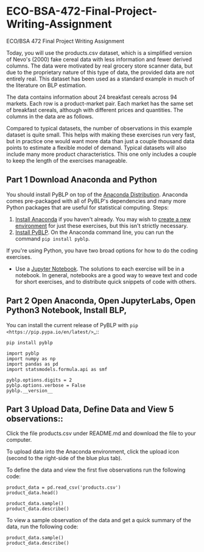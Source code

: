 # ECO-BSA-472-Final-Project-Writing-Assignment
ECO/BSA 472 Final Project Writing Assignment

Today, you will use the products.csv dataset, which is a simplified version of Nevo's (2000) fake cereal data with less information and fewer derived columns. The data were motivated by real grocery store scanner data, but due to the proprietary nature of this type of data, the provided data are not entirely real. This dataset has been used as a standard example in much of the literature on BLP estimation.

The data contains information about 24 breakfast cereals across 94 markets. Each row is a product-market pair. Each market has the same set of breakfast cereals, although with different prices and quantities. The columns in the data are as follows.

Compared to typical datasets, the number of observations in this example dataset is quite small. This helps with making these exercises run very fast, but in practice one would want more data than just a couple thousand data points to estimate a flexible model of demand. Typical datasets will also include many more product characteristics. This one only includes a couple to keep the length of the exercises manageable.

## Part 1 Download Anaconda and Python

You should install PyBLP on top of the [Anaconda Distribution](https://www.anaconda.com/). Anaconda comes pre-packaged with all of PyBLP's dependencies and many more Python packages that are useful for statistical computing. Steps:

1. [Install Anaconda](https://docs.anaconda.com/free/anaconda/install/) if you haven't already. You may wish to [create a new environment](https://docs.anaconda.com/free/anacondaorg/user-guide/work-with-environments/) for just these exercises, but this isn't strictly necessary.
2. [Install PyBLP](https://github.com/jeffgortmaker/pyblp#installation). On the Anaconda command line, you can run the command `pip install pyblp`.

If you're using Python, you have two broad options for how to do the coding exercises.

- Use a [Jupyter Notebook](https://jupyter.org/install#jupyter-notebook). The solutions to each exercise will be in a notebook. In general, notebooks are a good way to weave text and code for short exercises, and to distribute quick snippets of code with others.



## Part 2 Open Anaconda, Open JupyterLabs, Open Python3 Notebook, Install BLP, 

You can install the current release of PyBLP with `pip <https://pip.pypa.io/en/latest/>`_::

    pip install pyblp
    
    import pyblp
    import numpy as np
    import pandas as pd
    import statsmodels.formula.api as smf

    pyblp.options.digits = 2
    pyblp.options.verbose = False
    pyblp.__version__

## Part 3 Upload Data, Define Data and View 5 observations::

Click the file products.csv under README.md and download the file to your computer.

To upload data into the Anaconda environment, click the upload icon (second to the right-side of the blue plus tab).

To define the data and view the first five observations run the following code:

    product_data = pd.read_csv('products.csv')
    product_data.head()

    product_data.sample()
    product_data.describe()
    
To view a sample observation of the data and get a quick summary of the data, run the following code:

    product_data.sample()
    product_data.describe()


    
